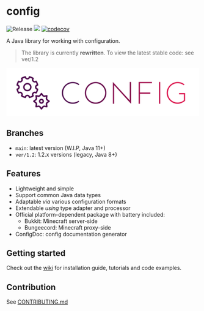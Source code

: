 # config

![Release](https://github.com/anhcraft/config/actions/workflows/maven.yml/badge.svg)
[![](https://jitpack.io/v/anhcraft/config.svg)](https://jitpack.io/#anhcraft/config) [![codecov](https://codecov.io/github/anhcraft/config/graph/badge.svg?token=DJJX0BNFNU)](https://codecov.io/github/anhcraft/config)<br>

A Java library for working with configuration.

> The library is currently **rewritten**. To view the latest stable code: see ver/1.2

![logo](./assets/logo.svg)

## Branches
- `main`: latest version (W.I.P, Java 11+)
- `ver/1.2`: 1.2.x versions (legacy, Java 8+)

## Features
- Lightweight and simple
- Support common Java data types
- Adaptable _via_ various configuration formats
- Extendable _using_ type adapter and processor
- Official platform-dependent package with battery included:
  - Bukkit: Minecraft server-side
  - Bungeecord: Minecraft proxy-side
- ConfigDoc: config documentation generator

## Getting started
Check out the [wiki](https://github.com/anhcraft/config/wiki/) for installation guide, tutorials and code examples.

## Contribution
See [CONTRIBUTING.md](CONTRIBUTING.md)
